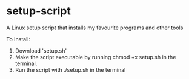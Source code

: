# setup-script
A Linux setup script that installs my favourite programs and other tools

To Install: 

1. Download 'setup.sh'
2. Make the script executable by running chmod +x setup.sh in the terminal.
3. Run the script with ./setup.sh in the terminal
